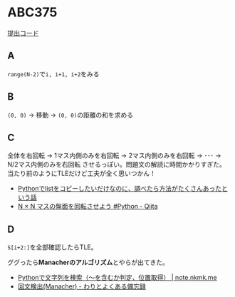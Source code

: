 # ABC375

[提出コード](../submissions/abc375/)

## A

`range(N-2)`で`i, i+1, i+2`をみる

## B

`(0, 0)` → 移動 → `(0, 0)`の距離の和を求める

## C

全体を右回転 → 1マス内側のみを右回転 → 2マス内側のみを右回転 → ･･･ → N/2マス内側のみを右回転 させるっぽい。問題文の解読に時間かかりすぎた。当たり前のようにTLEだけど工夫が全く思いつかん！

- [Pythonでlistをコピーしたいだけなのに、調べたら方法がたくさんあったという話](https://zenn.dev/nakurei/articles/list-copy-with-python)
- [N × N マスの盤面を回転させよう #Python - Qiita](https://qiita.com/takenori_ohashi/items/229b80a1dd496f733fa7)


## D

`S[i+2:]`を全部確認したらTLE。

ググったら**Manacherのアルゴリズム**とやらが出てきた。

- [Pythonで文字列を検索（〜を含むか判定、位置取得） | note.nkmk.me](https://note.nkmk.me/python-str-search/)
- [回文検出(Manacher) - わりとよくある備忘録](https://klee.hatenablog.jp/entry/2020/06/18/210754)
